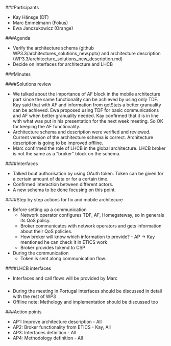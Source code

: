 ###Participants
* Kay Hänsge (DT)
* Marc Emmelmann (Fokus)
* Ewa Janczukowicz (Orange)

###Agenda
* Verify the architecture schema (github WP3.3/architectures_solutions_new.pptx) and architecture description (WP3.3/architecture_solutions_new_description.md)
* Decide on interfaces for architecture and LHCB

###Minutes

####Solutions review
- We talked about the importance of AF block in the mobile architecture part since the same functionality can be achieved by using only TDF. Kay said that with AF and information from getStats a better granuality can be achieved. Ewa proposed using TDF for basic communications and AF when better granuality needed. Kay confirmed that it is in line with what was put in his presentation for the next week meeting. So OK for keeping the AF functionality.
- Architecture schema and description were verified and reviewed. Current version of the architecture schema is correct. Architecture description is going to be improved offline.
- Marc confirmed the role of LHCB in the global architecture. LHCB broker is not the same as a "broker" block on the schema. 

####Interfaces
- Talked bout authorisation by using OAuth token. Token can be given for a certain amount of data or for a certain time.
- Confirmed interaction between different actors.
- A new schema to be done focusing on this point.

####Step by step actions for fix and mobile architecure
- Before setting up a communication
    - Network operator configures TDF, AF, Homegateway, so in generals its QoS policy.
    - Broker communicates with network operators and gets information about their QoS policies.
    - How broker will know which information to provide? - AP -> Kay mentioned he can check it in ETICS work
    - Broker provides tokend to CSP
- During the communication 
    - Token is sent along communication flow.

####LHCB interfaces
- Interfaces and call flows will be provided by Marc


###
- During the meeting in Portugal interfaces should be discussed in detail with the rest of WP3
- Offline note: Methology and implementation should be discussed too

###Action points
* AP1: Improve architecture description - All
* AP2: Broker functionality from ETICS - Kay, All
* AP3: Interfaces definition - All
* AP4: Methodology definition - All



